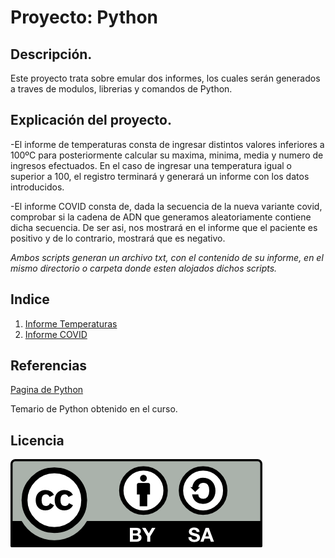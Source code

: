 # Proyecto: Python
## Descripción.
Este proyecto trata sobre emular dos informes, los cuales serán generados a traves de modulos, librerias y comandos de Python.

## Explicación del proyecto.
-El informe de temperaturas consta de ingresar distintos valores inferiores a 100ºC para posteriormente calcular su maxima, minima, media y numero de ingresos efectuados. En el caso de ingresar una temperatura igual o superior a 100, el registro terminará y generará un informe con los datos introducidos.

-El informe COVID consta de, dada la secuencia de la nueva variante covid, comprobar si la cadena de ADN que generamos aleatoriamente contiene dicha secuencia. De ser asi, nos mostrará en el informe que el paciente es positivo y de lo contrario, mostrará que es negativo. 

*Ambos scripts generan un archivo txt, con el contenido de su informe, en el mismo directorio o carpeta donde esten alojados dichos scripts.*

## Indice
1. [Informe Temperaturas](https://github.com/lmrs-06/ProyectoPython/blob/main/script1.py)
2. [Informe COVID](https://github.com/lmrs-06/ProyectoPython/blob/main/script2.py)

## Referencias
[Pagina de Python](https://docs.python.org/es/3/py-modindex.html)

Temario de Python obtenido en el curso.

## Licencia 
![Licencia](https://github.com/lmrs-06/ProyectoPython/blob/main/licencia.png)

